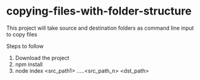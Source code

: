 # copying-files-with-folder-structure
This project will take source and destination folders as command line input to copy files

Steps to follow
1. Download the project
2. npm install
3. node index <src_path1> .....<src_path_n> <dst_path>
